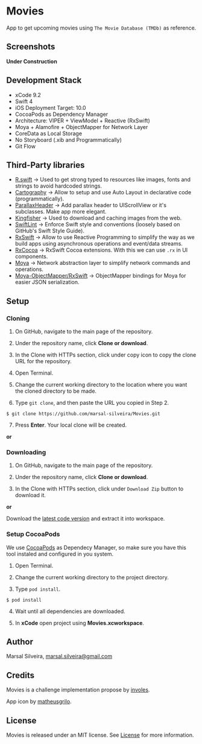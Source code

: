 # Movies
App to get upcoming movies using `The Movie Database (TMDb)` as reference.

## Screenshots

**Under Construction**

## Development Stack

- xCode 9.2
- Swift 4
- iOS Deployment Target: 10.0
- CocoaPods as Dependency Manager
- Architecture: VIPER + ViewModel + Reactive (RxSwift)
- Moya + Alamofire + ObjectMapper for Network Layer
- CoreData as Local Storage
- No Storyboard (.xib and Programmatically)
- Git Flow

## Third-Party libraries

- [R.swift](https://github.com/mac-cain13/R.swift) -> Used to get strong typed to resources like images, fonts and strings to avoid hardcoded strings.
- [Cartography](https://github.com/robb/Cartography) -> Allow to setup and use Auto Layout in declarative code (programmatically).
- [ParallaxHeader](https://github.com/romansorochak/ParallaxHeader) -> Add parallax header to UIScrollView or it's subclasses. Make app more elegant.
- [Kingfisher](https://github.com/onevcat/Kingfisher) -> Used to download and caching images from the web.
- [SwiftLint](https://github.com/realm/SwiftLint) -> Enforce Swift style and conventions (loosely based on GitHub's Swift Style Guide).
- [RxSwift](https://github.com/ReactiveX/RxSwift) -> Allow to use Reactive Programming to simplify the way as we build apps using asynchronous operations and event/data streams.
- [RxCocoa](https://github.com/ReactiveX/RxSwift/tree/master/RxCocoa) -> RxSwift Cocoa extensions. With this we can use `.rx` in UI components.
- [Moya](https://github.com/ivanbruel/Moya-ObjectMapper) -> Network abstraction layer to simplify network commands and operations.
- [Moya-ObjectMapper/RxSwift](https://github.com/ivanbruel/Moya-ObjectMapper) -> ObjectMapper bindings for Moya for easier JSON serialization.

## Setup
 
### Cloning

1. On GitHub, navigate to the main page of the repository.

2. Under the repository name, click **Clone or download**.

3. In the Clone with HTTPs section, click under copy icon to copy the clone URL for the repository.

4. Open Terminal.

5. Change the current working directory to the location where you want the cloned directory to be made.

6. Type `git clone`, and then paste the URL you copied in Step 2.

```
$ git clone https://github.com/marsal-silveira/Movies.git
```

7. Press **Enter**. Your local clone will be created.

**or**

### Downloading

1. On GitHub, navigate to the main page of the repository.

2. Under the repository name, click **Clone or download**.

3. In the Clone with HTTPs section, click under `Download Zip` button to download it.

**or**

Download the [latest code version](https://github.com/marsal-silveira/Movies/archive/master.zip) and extract it into workspace.

### Setup CocoaPods

We use [CocoaPods](https://guides.cocoapods.org/using/getting-started.html) as Dependecy Manager, so make sure you have this tool instaled and configured in you system.

1. Open Terminal.

2. Change the current working directory to the project directory.

3. Type `pod install`.

```
$ pod install
```

4. Wait until all dependencies are downloaded.

5. In **xCode** open project using **Movies.xcworkspace**.

## Author
Marsal Silveira, marsal.silveira@gmail.com

## Credits
Movies is a challenge implementation propose by [involes](https://www.involves.com.br).

App icon by [matheusgrilo](https://matheusgrilo.deviantart.com/art/Movies-and-Popcorn-Folder-Icon-441651956).

## License
Movies is released under an MIT license. See [License](LICENSE) for more information.
